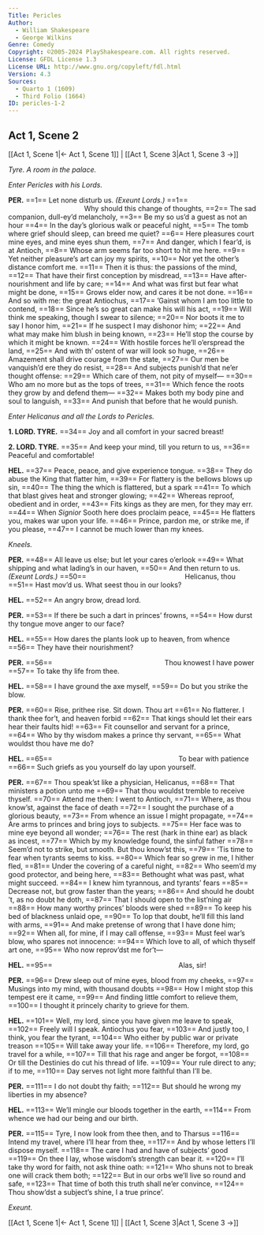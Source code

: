 ```yaml
---
Title: Pericles
Author: 
  - William Shakespeare
  - George Wilkins
Genre: Comedy
Copyright: ©2005-2024 PlayShakespeare.com. All rights reserved.
License: GFDL License 1.3
License URL: http://www.gnu.org/copyleft/fdl.html
Version: 4.3
Sources:
  - Quarto 1 (1609)
  - Third Folio (1664)
ID: pericles-1-2
---
```


## Act 1, Scene 2
[[Act 1, Scene 1|← Act 1, Scene 1]] | [[Act 1, Scene 3|Act 1, Scene 3 →]]

*Tyre. A room in the palace.*

*Enter Pericles with his Lords.*

**PER.**
==1== Let none disturb us.
*(Exeunt Lords.)*
==1==            Why should this change of thoughts,
==2== The sad companion, dull-ey’d melancholy,
==3== Be my so us’d a guest as not an hour
==4== In the day’s glorious walk or peaceful night,
==5== The tomb where grief should sleep, can breed me quiet?
==6== Here pleasures court mine eyes, and mine eyes shun them,
==7== And danger, which I fear’d, is at Antioch,
==8== Whose arm seems far too short to hit me here.
==9== Yet neither pleasure’s art can joy my spirits,
==10== Nor yet the other’s distance comfort me.
==11== Then it is thus: the passions of the mind,
==12== That have their first conception by misdread,
==13== Have after-nourishment and life by care;
==14== And what was first but fear what might be done,
==15== Grows elder now, and cares it be not done.
==16== And so with me: the great Antiochus,
==17== ’Gainst whom I am too little to contend,
==18== Since he’s so great can make his will his act,
==19== Will think me speaking, though I swear to silence;
==20== Nor boots it me to say I honor him,
==21== If he suspect I may dishonor him;
==22== And what may make him blush in being known,
==23== He’ll stop the course by which it might be known.
==24== With hostile forces he’ll o’erspread the land,
==25== And with th’ ostent of war will look so huge,
==26== Amazement shall drive courage from the state,
==27== Our men be vanquish’d ere they do resist,
==28== And subjects punish’d that ne’er thought offense:
==29== Which care of them, not pity of myself⁠—
==30== Who am no more but as the tops of trees,
==31== Which fence the roots they grow by and defend them⁠—
==32== Makes both my body pine and soul to languish,
==33== And punish that before that he would punish.

*Enter Helicanus and all the Lords to Pericles.*

**1. LORD. TYRE.**
==34== Joy and all comfort in your sacred breast!

**2. LORD. TYRE.**
==35== And keep your mind, till you return to us,
==36== Peaceful and comfortable!

**HEL.**
==37== Peace, peace, and give experience tongue.
==38== They do abuse the King that flatter him,
==39== For flattery is the bellows blows up sin,
==40== The thing the which is flattered, but a spark
==41== To which that blast gives heat and stronger glowing;
==42== Whereas reproof, obedient and in order,
==43== Fits kings as they are men, for they may err.
==44== When *Signior* Sooth here does proclaim peace,
==45== He flatters you, makes war upon your life.
==46== Prince, pardon me, or strike me, if you please,
==47== I cannot be much lower than my knees.

*Kneels.*

**PER.**
==48== All leave us else; but let your cares o’erlook
==49== What shipping and what lading’s in our haven,
==50== And then return to us.
*(Exeunt Lords.)*
==50==               Helicanus, thou
==51== Hast mov’d us. What seest thou in our looks?

**HEL.**
==52== An angry brow, dread lord.

**PER.**
==53== If there be such a dart in princes’ frowns,
==54== How durst thy tongue move anger to our face?

**HEL.**
==55== How dares the plants look up to heaven, from whence
==56== They have their nourishment?

**PER.**
==56==                 Thou knowest I have power
==57== To take thy life from thee.

**HEL.**
==58== I have ground the axe myself,
==59== Do but you strike the blow.

**PER.**
==60== Rise, prithee rise. Sit down. Thou art
==61== No flatterer. I thank thee for’t, and heaven forbid
==62== That kings should let their ears hear their faults hid!
==63== Fit counsellor and servant for a prince,
==64== Who by thy wisdom makes a prince thy servant,
==65== What wouldst thou have me do?

**HEL.**
==65==                   To bear with patience
==66== Such griefs as you yourself do lay upon yourself.

**PER.**
==67== Thou speak’st like a physician, Helicanus,
==68== That ministers a potion unto me
==69== That thou wouldst tremble to receive thyself.
==70== Attend me then: I went to Antioch,
==71== Where, as thou know’st, against the face of death
==72== I sought the purchase of a glorious beauty,
==73== From whence an issue I might propagate,
==74== Are arms to princes and bring joys to subjects.
==75== Her face was to mine eye beyond all wonder;
==76== The rest (hark in thine ear) as black as incest,
==77== Which by my knowledge found, the sinful father
==78== Seem’d not to strike, but smooth. But thou know’st this,
==79== ’Tis time to fear when tyrants seems to kiss.
==80== Which fear so grew in me, I hither fled,
==81== Under the covering of a careful night,
==82== Who seem’d my good protector, and being here,
==83== Bethought what was past, what might succeed.
==84== I knew him tyrannous, and tyrants’ fears
==85== Decrease not, but grow faster than the years;
==86== And should he doubt ’t, as no doubt he doth,
==87== That I should open to the list’ning air
==88== How many worthy princes’ bloods were shed
==89== To keep his bed of blackness unlaid ope,
==90== To lop that doubt, he’ll fill this land with arms,
==91== And make pretense of wrong that I have done him;
==92== When all, for mine, if I may call offense,
==93== Must feel war’s blow, who spares not innocence:
==94== Which love to all, of which thyself art one,
==95== Who now reprov’dst me for’t⁠—

**HEL.**
==95==                   Alas, sir!

**PER.**
==96== Drew sleep out of mine eyes, blood from my cheeks,
==97== Musings into my mind, with thousand doubts
==98== How I might stop this tempest ere it came,
==99== And finding little comfort to relieve them,
==100== I thought it princely charity to grieve for them.

**HEL.**
==101== Well, my lord, since you have given me leave to speak,
==102== Freely will I speak. Antiochus you fear,
==103== And justly too, I think, you fear the tyrant,
==104== Who either by public war or private treason
==105== Will take away your life.
==106== Therefore, my lord, go travel for a while,
==107== Till that his rage and anger be forgot,
==108== Or till the Destinies do cut his thread of life.
==109== Your rule direct to any; if to me,
==110== Day serves not light more faithful than I’ll be.

**PER.**
==111== I do not doubt thy faith;
==112== But should he wrong my liberties in my absence?

**HEL.**
==113== We’ll mingle our bloods together in the earth,
==114== From whence we had our being and our birth.

**PER.**
==115== Tyre, I now look from thee then, and to Tharsus
==116== Intend my travel, where I’ll hear from thee,
==117== And by whose letters I’ll dispose myself.
==118== The care I had and have of subjects’ good
==119== On thee I lay, whose wisdom’s strength can bear it.
==120== I’ll take thy word for faith, not ask thine oath:
==121== Who shuns not to break one will crack them both;
==122== But in our orbs we’ll live so round and safe,
==123== That time of both this truth shall ne’er convince,
==124== Thou show’dst a subject’s shine, I a true prince’.

*Exeunt.*

[[Act 1, Scene 1|← Act 1, Scene 1]] | [[Act 1, Scene 3|Act 1, Scene 3 →]]